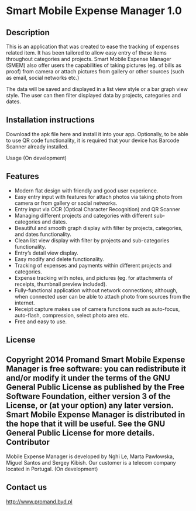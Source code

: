 Smart Mobile Expense Manager 1.0
=============
Description 
-------
This is an application that was created to ease the tracking of expenses related item. It has been tailored to allow easy entry of these items throughout categories and projects. Smart Mobile Expense Manager (SMEM) also offer users the capabilities of taking pictures (eg. of bills as proof) from camera or attach pictures from gallery or other sources (such as email, social networks etc.)

The data will be saved and displayed in a list view style or a bar graph view style. The user can then filter displayed data by projects, categories and dates. 

Installation instructions
-------
Download the apk file here and install it into your app. Optionally, to be able to use QR code functionality, it is required that your device has Barcode Scanner already installed.

Usage
(On development)

Features
-------
* Modern flat design with friendly and good user experience.
* Easy entry input with features for attach photos via taking photo from camera or from gallery or social networks.
* Entry input via OCR (Optical Character Recognition) and QR Scanner
* Managing different projects and categories with different sub-categories and dates.
* Beautiful and smooth graph display with filter by projects, categories, and dates functionality.
* Clean list view display with filter by projects and sub-categories functionality.
* Entry’s detail view display.
* Easy modify and delete functionality.
* Tracking of expenses and payments within different projects and categories.
* Expense tracking with notes, and pictures (eg. for attachments of receipts, thumbnail preview included).
* Fully-functional application without network connections; although, when connected user can be able to attach photo from sources from the internet.
* Receipt capture makes use of camera functions such as auto-focus, auto-flash, compression, select photo area etc.
* Free and easy to use.

License
-------
Copyright 2014 Promand
Smart Mobile Expense Manager is free software: you can redistribute it and/or modify it under the terms of the GNU General Public License as published by the Free Software Foundation, either version 3 of the License, or (at your option) any later version.
Smart Mobile Expense Manager is distributed in the hope that it will be useful. See the GNU General Public License for more details.
Contributor
-------
Mobile Expense Manager is developed by Nghi Le, Marta Pawłowska, Miguel Santos and Sergey Kibish. Our customer is a telecom company located in Portugal. 
(On development)

Contact us
-------
http://www.promand.byd.pl
